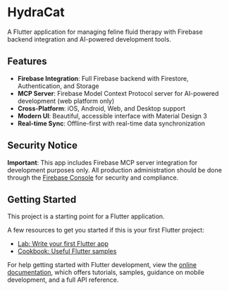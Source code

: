 # HydraCat

A Flutter application for managing feline fluid therapy with Firebase backend integration and AI-powered development tools.

## Features

- **Firebase Integration**: Full Firebase backend with Firestore, Authentication, and Storage
- **MCP Server**: Firebase Model Context Protocol server for AI-powered development (web platform only)
- **Cross-Platform**: iOS, Android, Web, and Desktop support
- **Modern UI**: Beautiful, accessible interface with Material Design 3
- **Real-time Sync**: Offline-first with real-time data synchronization

## Security Notice

**Important**: This app includes Firebase MCP server integration for development purposes only. All production administration should be done through the [Firebase Console](https://console.firebase.google.com/) for security and compliance.

## Getting Started

This project is a starting point for a Flutter application.

A few resources to get you started if this is your first Flutter project:

- [Lab: Write your first Flutter app](https://docs.flutter.dev/get-started/codelab)
- [Cookbook: Useful Flutter samples](https://docs.flutter.dev/cookbook)

For help getting started with Flutter development, view the
[online documentation](https://docs.flutter.dev/), which offers tutorials,
samples, guidance on mobile development, and a full API reference.
